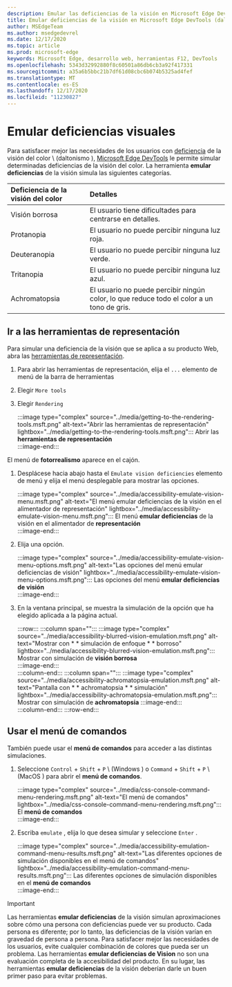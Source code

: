 ```yaml
---
description: Emular las deficiencias de la visión en Microsoft Edge DevTools.
title: Emular deficiencias de la visión en Microsoft Edge DevTools (daltonismo)
author: MSEdgeTeam
ms.author: msedgedevrel
ms.date: 12/17/2020
ms.topic: article
ms.prod: microsoft-edge
keywords: Microsoft Edge, desarrollo web, herramientas F12, DevTools
ms.openlocfilehash: 5343d32992880f8c60501a86db6cb3a92f417331
ms.sourcegitcommit: a35a6b5bbc21b7df61d08cbc6b074b5325ad4fef
ms.translationtype: MT
ms.contentlocale: es-ES
ms.lasthandoff: 12/17/2020
ms.locfileid: "11230827"
---
```

# Emular deficiencias visuales

Para satisfacer mejor las necesidades de los usuarios con [deficiencia][ColorblindawarenessMain] de la visión del color \ (daltonismo \), [Microsoft Edge DevTools][DevtoolsIndex] le permite simular determinadas deficiencias de la visión del color.  La herramienta **emular deficiencias** de la visión simula las siguientes categorías.  

| Deficiencia de la visión del color | Detalles |  
|:--- |:--- |  
| Visión borrosa | El usuario tiene dificultades para centrarse en detalles. |   
| Protanopia | El usuario no puede percibir ninguna luz roja. |  
| Deuteranopia | El usuario no puede percibir ninguna luz verde. |  
| Tritanopia | El usuario no puede percibir ninguna luz azul. |  
| Achromatopsia | El usuario no puede percibir ningún color, lo que reduce todo el color a un tono de gris. |  

## Ir a las herramientas de representación  

Para simular una deficiencia de la visión que se aplica a su producto Web, abra las [herramientas de representación][DevtoolsRenderingToolsIndex].  

1.  Para abrir las herramientas de representación, elija el `...` elemento de menú de la barra de herramientas  
1.  Elegir `More tools`  
1.  Elegir `Rendering`  
    
    :::image type="complex" source="../media/getting-to-the-rendering-tools.msft.png" alt-text="Abrir las herramientas de representación" lightbox="../media/getting-to-the-rendering-tools.msft.png":::
       Abrir las **herramientas de representación**  
    :::image-end:::  

El menú de **fotorrealismo** aparece en el cajón.  

1.  Desplácese hacia abajo hasta el `Emulate vision deficiencies` elemento de menú y elija el menú desplegable para mostrar las opciones.  
    
    :::image type="complex" source="../media/accessibility-emulate-vision-menu.msft.png" alt-text="El menú emular deficiencias de la visión en el alimentador de representación" lightbox="../media/accessibility-emulate-vision-menu.msft.png":::
       El menú **emular deficiencias** de la visión en el alimentador de **representación**  
    :::image-end:::  
    
1.  Elija una opción.  
    
    :::image type="complex" source="../media/accessibility-emulate-vision-menu-options.msft.png" alt-text="Las opciones del menú emular deficiencias de visión" lightbox="../media/accessibility-emulate-vision-menu-options.msft.png":::
       Las opciones del menú **emular deficiencias de visión**  
    :::image-end:::  
    
1.  En la ventana principal, se muestra la simulación de la opción que ha elegido aplicada a la página actual.  
    
    :::row:::
       :::column span="":::
          :::image type="complex" source="../media/accessibility-blurred-vision-emulation.msft.png" alt-text="Mostrar con * * simulación de enfoque * * borroso" lightbox="../media/accessibility-blurred-vision-emulation.msft.png":::
             Mostrar con simulación de **visión borrosa**  
          :::image-end:::  
       :::column-end:::
       :::column span="":::
          :::image type="complex" source="../media/accessibility-achromatopsia-emulation.msft.png" alt-text="Pantalla con * * achromatopsia * * simulación" lightbox="../media/accessibility-achromatopsia-emulation.msft.png":::
             Mostrar con simulación de **achromatopsia** :::image-end:::  
       :::column-end:::
    :::row-end:::
    
## Usar el menú de comandos  

También puede usar el **menú de comandos** para acceder a las distintas simulaciones.  

1.  Seleccione `Control` + `Shift` + `P` \ (Windows \) o `Command` + `Shift` + `P` \ (MacOS \) para abrir el **menú de comandos**.  
    
    :::image type="complex" source="../media/css-console-command-menu-rendering.msft.png" alt-text="El menú de comandos" lightbox="../media/css-console-command-menu-rendering.msft.png":::
       El **menú de comandos**  
    :::image-end:::  
    
1.  Escriba `emulate` , elija lo que desea simular y seleccione `Enter` .  
    
    :::image type="complex" source="../media/accessibility-emulation-command-menu-results.msft.png" alt-text="Las diferentes opciones de simulación disponibles en el menú de comandos" lightbox="../media/accessibility-emulation-command-menu-results.msft.png":::
       Las diferentes opciones de simulación disponibles en el **menú de comandos**  
    :::image-end:::  
    
> [!IMPORTANT]
> Las herramientas **emular deficiencias** de la visión simulan aproximaciones sobre cómo una persona con deficiencias puede ver su producto.  Cada persona es diferente; por lo tanto, las deficiencias de la visión varían en gravedad de persona a persona.  Para satisfacer mejor las necesidades de los usuarios, evite cualquier combinación de colores que pueda ser un problema.  Las herramientas **emular deficiencias de Vision** no son una evaluación completa de la accesibilidad del producto.  En su lugar, las herramientas **emular deficiencias** de la visión deberían darle un buen primer paso para evitar problemas.  

<!-- links -->  

[DevtoolsIndex]: ../index.md "Herramientas para desarrolladores de Microsoft Edge (cromo) | Microsoft docs"  
[DevtoolsRenderingToolsIndex]: ../rendering-tools/index.md "Analizar rendimiento en tiempo de ejecución | Microsoft docs"  

[ColorblindawarenessMain]: http://www.colourblindawareness.org "La organización de conocimiento de colores ciegos"  

[AmfcbMain]: https://www.amfcb.org "American Foundation para el color Blind (AFCB)"  

